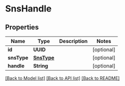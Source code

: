 # SnsHandle

## Properties
Name | Type | Description | Notes
------------ | ------------- | ------------- | -------------
**id** | **UUID** |  | [optional] 
**snsType** | [**SnsType**](SnsType.md) |  | [optional] 
**handle** | **String** |  | [optional] 

[[Back to Model list]](../README.md#documentation-for-models) [[Back to API list]](../README.md#documentation-for-api-endpoints) [[Back to README]](../README.md)


